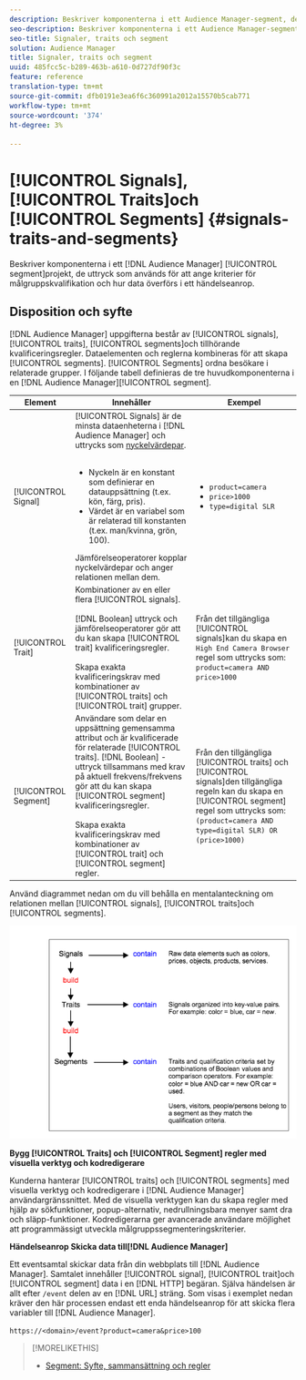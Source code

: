 ```yaml
---
description: Beskriver komponenterna i ett Audience Manager-segment, de uttryck som används för att ange kriterier för målgruppskvalifikation och hur data överförs i ett händelseanrop.
seo-description: Beskriver komponenterna i ett Audience Manager-segment, de uttryck som används för att ange kriterier för målgruppskvalifikation och hur data överförs i ett händelseanrop.
seo-title: Signaler, traits och segment
solution: Audience Manager
title: Signaler, traits och segment
uuid: 485fcc5c-b289-463b-a610-0d727df90f3c
feature: reference
translation-type: tm+mt
source-git-commit: dfb0191e3ea6f6c360991a2012a15570b5cab771
workflow-type: tm+mt
source-wordcount: '374'
ht-degree: 3%

---
```



# [!UICONTROL Signals], [!UICONTROL Traits]och [!UICONTROL Segments] {#signals-traits-and-segments}

Beskriver komponenterna i ett [!DNL Audience Manager] [!UICONTROL segment]projekt, de uttryck som används för att ange kriterier för målgruppskvalifikation och hur data överförs i ett händelseanrop.

## Disposition och syfte

[!DNL Audience Manager] uppgifterna består av [!UICONTROL signals], [!UICONTROL traits], [!UICONTROL segments]och tillhörande kvalificeringsregler. Dataelementen och reglerna kombineras för att skapa [!UICONTROL segments]. [!UICONTROL Segments] ordna besökare i relaterade grupper. I följande tabell definieras de tre huvudkomponenterna i en [!DNL Audience Manager][!UICONTROL segment].

| Element | Innehåller | Exempel |
|---|---|---|
| [!UICONTROL Signal] | [!UICONTROL Signals] är de minsta dataenheterna i [!DNL Audience Manager] och uttrycks som [nyckelvärdepar](../reference/key-value-pairs-explained.md).<br><br><ul><li>Nyckeln är en konstant som definierar en datauppsättning (t.ex. kön, färg, pris).</li><li>Värdet är en variabel som är relaterad till konstanten (t.ex. man/kvinna, grön, 100).</li></ul>Jämförelseoperatorer kopplar nyckelvärdepar och anger relationen mellan dem. | <ul><li>`product=camera`</li><li>`price>1000`</li><li>`type=digital SLR`</li></ul> |
| [!UICONTROL Trait] | Kombinationer av en eller flera [!UICONTROL signals].<br><br> [!DNL Boolean] uttryck och jämförelseoperatorer gör att du kan skapa [!UICONTROL trait] kvalificeringsregler. <br><br>Skapa exakta kvalificeringskrav med kombinationer av [!UICONTROL traits] och [!UICONTROL trait] grupper. | Från det tillgängliga [!UICONTROL signals]kan du skapa en `High End Camera Browser` regel som uttrycks som: `product=camera AND price>1000` |
| [!UICONTROL Segment] | Användare som delar en uppsättning gemensamma attribut och är kvalificerade för relaterade [!UICONTROL traits]. [!DNL Boolean] -uttryck tillsammans med krav på aktuell frekvens/frekvens gör att du kan skapa [!UICONTROL segment] kvalificeringsregler.<br><br> Skapa exakta kvalificeringskrav med kombinationer av [!UICONTROL trait] och [!UICONTROL segment] regler. | Från den tillgängliga [!UICONTROL traits] och [!UICONTROL signals]den tillgängliga regeln kan du skapa en [!UICONTROL segment] regel som uttrycks som:`(product=camera AND type=digital SLR) OR (price>1000)` |

Använd diagrammet nedan om du vill behålla en mentalanteckning om relationen mellan [!UICONTROL signals], [!UICONTROL traits]och [!UICONTROL segments].

![](assets/signals-traits-segments.png)

**Bygg [!UICONTROL Traits] och [!UICONTROL Segment] regler med visuella verktyg och kodredigerare**

Kunderna hanterar [!UICONTROL traits] och [!UICONTROL segments] med visuella verktyg och kodredigerare i [!DNL Audience Manager] användargränssnittet. Med de visuella verktygen kan du skapa regler med hjälp av sökfunktioner, popup-alternativ, nedrullningsbara menyer samt dra och släpp-funktioner. Kodredigerarna ger avancerade användare möjlighet att programmässigt utveckla målgruppssegmenteringskriterier.

**Händelseanrop Skicka data till[!DNL Audience Manager]**

Ett eventsamtal skickar data från din webbplats till [!DNL Audience Manager]. Samtalet innehåller [!UICONTROL signal], [!UICONTROL trait]och [!UICONTROL segment] data i en [!DNL HTTP] begäran. Själva händelsen är allt efter `/event` delen av en [!DNL URL] sträng. Som visas i exemplet nedan kräver den här processen endast ett enda händelseanrop för att skicka flera variabler till [!DNL Audience Manager].

`https://<domain>/event?product=camera&price>100`

>[!MORELIKETHIS]
>
>* [Segment: Syfte, sammansättning och regler](../features/segments/segments-purpose.md)

